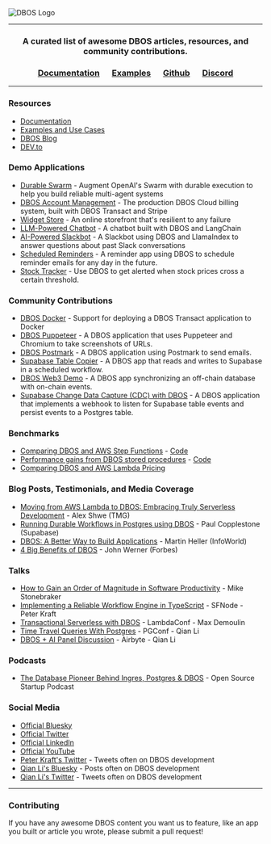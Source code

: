 <picture>
  <source media="(prefers-color-scheme: light)" srcset="https://dbos-blog-posts.s3.us-west-1.amazonaws.com/logos/black_logotype%2Btransparent_bg_h1000px.png">
  <source media="(prefers-color-scheme: dark)" srcset="https://dbos-blog-posts.s3.us-west-1.amazonaws.com/logos/white_logotype%2Bblack_bg_h1000px.png">
  <img alt="DBOS Logo" src="https://dbos-blog-posts.s3.us-west-1.amazonaws.com/logos/black_logotype%2Btransparent_bg_h1000px.png">
</picture>


---

<div align="center">
<h3> A curated list of awesome DBOS articles, resources, and community contributions.</h3>

### [Documentation](https://docs.dbos.dev/) &emsp;  [Examples](https://docs.dbos.dev/examples) &emsp;  [Github](https://github.com/dbos-inc) &emsp; [Discord](https://discord.com/invite/jsmC6pXGgX)
</div>

---

### Resources

- [Documentation](https://docs.dbos.dev/)
- [Examples and Use Cases](https://docs.dbos.dev/examples)
- [DBOS Blog](https://www.dbos.dev/blog)
- [DEV.to](https://dev.to/dbos)

### Demo Applications
- [Durable Swarm](https://github.com/dbos-inc/durable-swarm) - Augment OpenAI's Swarm with durable execution to help you build reliable multi-agent systems
- [DBOS Account Management](https://github.com/dbos-inc/dbos-account-management) - The production DBOS Cloud billing system, built with DBOS Transact and Stripe
- [Widget Store](https://docs.dbos.dev/python/examples/widget-store) - An online storefront that's resilient to any failure
- [LLM-Powered Chatbot](https://docs.dbos.dev/python/examples/chatbot) - A chatbot built with DBOS and LangChain
- [AI-Powered Slackbot](https://docs.dbos.dev/python/examples/rag-slackbot) - A Slackbot using DBOS and LlamaIndex to answer questions about past Slack conversations
- [Scheduled Reminders](https://docs.dbos.dev/python/examples/scheduled-reminders) - A reminder app using DBOS to schedule reminder emails for any day in the future.
- [Stock Tracker](https://docs.dbos.dev/python/examples/stock-tracker) - Use DBOS to get alerted when stock prices cross a certain threshold.

### Community Contributions
- [DBOS Docker](https://github.com/demetris-manikas/dbos-docker-boilerplate) - Support for deploying a DBOS Transact application to Docker
- [DBOS Puppeteer](https://github.com/qianl15/dbos-puppeteer) - A DBOS application that uses Puppeteer and Chromium to take screenshots of URLs.
- [DBOS Postmark](https://github.com/weisisheng/dbos-httpapi-postmark-v202407) - A DBOS application using Postmark to send emails.
- [Supabase Table Copier](https://github.com/weisisheng/aggdata-supabase-public) - A DBOS app that reads and writes to Supabase in a scheduled workflow.
- [DBOS Web3 Demo](https://github.com/devhawk/dbos-web3) - A DBOS app synchronizing an off-chain database with on-chain events.
- [Supabase Change Data Capture (CDC) with DBOS](https://github.com/weisisheng/supabase-cdc-to-dbos-public) - A DBOS application that implements a webhook to listen for Supabase table events and persist events to a Postgres table.

### Benchmarks
- [Comparing DBOS and AWS Step Functions](https://www.dbos.dev/blog/dbos-vs-aws-step-functions-benchmark) - [Code](https://github.com/dbos-inc/dbos-workflow-benchmarks)
- [Performance gains from DBOS stored procedures](https://twitter.com/petereliaskraft/status/1811526907114192909) - [Code](https://github.com/dbos-inc/dbos-workflow-benchmarks)
- [Comparing DBOS and AWS Lambda Pricing](https://www.dbos.dev/blog/aws-lambda-hidden-wait-costs)

### Blog Posts, Testimonials, and Media Coverage
- [Moving from AWS Lambda to DBOS: Embracing Truly Serverless Development](https://www.tmg.io/insights/articles/moving-to-dbos/) - Alex Shwe (TMG)
- [Running Durable Workflows in Postgres using DBOS](https://supabase.com/blog/durable-workflows-in-postgres-dbos) - Paul Copplestone (Supabase)
- [DBOS: A Better Way to Build Applications](https://www.infoworld.com/article/3715410/dbos-a-better-way-to-build-applications.html) - Martin Heller (InfoWorld)
- [4 Big Benefits of DBOS](https://www.forbes.com/sites/johnwerner/2024/11/12/4-big-benefits-of-dbos-from-turing-prize-winner-mike-stonebraker/) - John Werner (Forbes)

### Talks
-  [How to Gain an Order of Magnitude in Software Productivity](https://www.dbos.dev/stonebraker-increase-software-engineering-productivity) - Mike Stonebraker
-  [Implementing a Reliable Workflow Engine in TypeScript](https://www.dbos.dev/blog/reliable-workflow-engine-typescript-sfnode) - SFNode - Peter Kraft
-  [Transactional Serverless with DBOS](https://www.youtube.com/watch?v=5ktquMRzOc0) - LambdaConf - Max Demoulin
-  [Time Travel Queries With Postgres](https://postgresql.us/events/pgconfnyc2024/schedule/session/1711-time-travel-queries-with-postgres/) - PGConf - Qian Li
-  [DBOS + AI Panel Discussion](https://www.youtube.com/live/LOdL6xbMPMM?si=KfktCG2HikzcFg41&t=3158) - Airbyte - Qian Li

### Podcasts
- [The Database Pioneer Behind Ingres, Postgres & DBOS](https://podcasters.spotify.com/pod/show/ossstartuppodcast/episodes/E138-The-Database-Pioneer-Behind-Ingres--Postgres--DBOS-e2l16tn/a-abc9pmt) - Open Source Startup Podcast

### Social Media
- [Official Bluesky](https://bsky.app/profile/dbos.dev)
- [Official Twitter](https://x.com/DBOS_Inc)
- [Official LinkedIn](https://www.linkedin.com/company/dbos-inc)
- [Official YouTube](https://www.youtube.com/@DBOS-Inc)
- [Peter Kraft's Twitter](https://x.com/petereliaskraft) - Tweets often on DBOS development
- [Qian Li's Bluesky](https://bsky.app/profile/qianli.dev) - Posts often on DBOS development
- [Qian Li's Twitter](https://x.com/qianl_cs) - Tweets often on DBOS development

---

### Contributing

If you have any awesome DBOS content you want us to feature, like an app you built or article you wrote, please submit a pull request!
